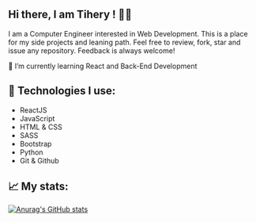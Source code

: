 ## Hi there, I am Tihery ! 🖖🏼


I am a Computer Engineer interested in Web Development. This is a place for my side projects and leaning path. Feel free to review, fork, star and issue any repository. Feedback is always welcome!

🌱 I’m currently learning React and Back-End Development

## 🚀 Technologies I use:
- ReactJS
- JavaScript
- HTML & CSS
- SASS
- Bootstrap
- Python
- Git & Github

## 📈 My stats:
[![Anurag's GitHub stats](https://github-readme-stats.vercel.app/api?username=tiheryv)](https://github.com/anuraghazra/github-readme-stats)

